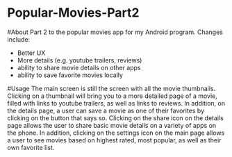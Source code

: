 # Popular-Movies-Part2

#About
Part 2 to the popular movies app for my Android program. Changes include:
- Better UX
- More details (e.g. youtube trailers, reviews)
- ability to share movie details on other apps
- ability to save favorite movies locally

#Usage
The main screen is still the screen with all the movie thumbnails. Clicking on a thumbnail will bring you to a more detailed page
of a movie, filled with links to youtube trailers, as well as links to reviews. In addition, on the details page, a user can save a movie as one of their favorites by clicking on the button that says so. Clicking on the share icon on the details page allows the user to share basic movie details on a variety of apps on the phone. In addition, clicking on the settings icon on the main page allows a user to see movies based on highest rated, most popular, as well as their own favorite list.
